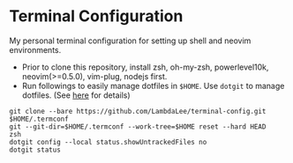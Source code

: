 # Terminal Configuration
My personal terminal configuration for setting up shell and neovim environments.

- Prior to clone this repository, install zsh, oh-my-zsh, powerlevel10k, neovim(>=0.5.0), vim-plug, nodejs first.
- Run followings to easily manage dotfiles in `$HOME`. Use `dotgit` to manage dotfiles. (See [here](https://velog.io/@wannte/dotfile%EC%9D%84-%ED%8E%B8%ED%95%98%EA%B2%8C-%EA%B4%80%EB%A6%AC%ED%95%98%EB%8A%94-%EB%B0%A9%EB%B2%95with-Bare-Git-repository) for details)
```
git clone --bare https://github.com/LambdaLee/terminal-config.git $HOME/.termconf
git --git-dir=$HOME/.termconf --work-tree=$HOME reset --hard HEAD
zsh
dotgit config --local status.showUntrackedFiles no
dotgit status
```
